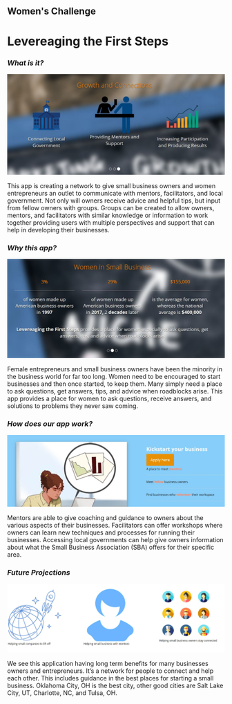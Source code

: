 ## Women's Challenge

# **Levereaging the First Steps**

### *What is it?* 
![Image of home_1](https://github.com/jodz959/WomensChallenge/blob/master/home_1.JPG) 

This app is creating a network to give small business owners and women entrepreneurs an outlet to communicate with mentors, facilitators, and local government. Not only will owners receive advice and helpful tips, but input from fellow owners with groups. Groups can be created to allow owners, mentors, and facilitators with similar knowledge or information to work together providing users with multiple perspectives and support that can help in developing their businesses.

### *Why this app?*
![Image of home_2](https://github.com/jodz959/WomensChallenge/blob/master/home_2.JPG)

Female entrepreneurs and small business owners have been the minority in the business world for far too long. Women need to be encouraged to start businesses and then once started, to keep them. Many simply need a place to ask questions, get answers, tips, and advice when roadblocks arise. This app provides a place for women to ask questions, receive answers, and solutions to problems they never saw coming.

### *How does our app work?*
![Image of home_3](https://github.com/jodz959/WomensChallenge/blob/master/home_3.JPG)

Mentors are able to give coaching and guidance to owners about the various aspects of their businesses. Facilitators can offer workshops where owners can learn new techniques and processes for running their businesses. Accessing local governments can help give owners information about what the Small Business Association (SBA) offers for their specific area.

### *Future Projections*
![Image of home_4](https://github.com/jodz959/WomensChallenge/blob/master/home_4.JPG)

We see this application having long term benefits for many businesses owners and entrepreneurs.  It’s a network for people to connect and help each other. This includes guidance in the best places for starting a small business. Oklahoma City, OH is the best city, other good cities are Salt Lake City, UT, Charlotte, NC, and Tulsa, OH.
